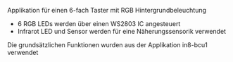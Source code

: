 Applikation für einen 6-fach Taster mit RGB Hintergrundbeleuchtung

- 6 RGB LEDs werden über einen WS2803 IC angesteuert
- Infrarot LED und Sensor werden für eine Näherungssensorik verwendet

Die grundsätzlichen Funktionen wurden aus der Applikation in8-bcu1 verwendet